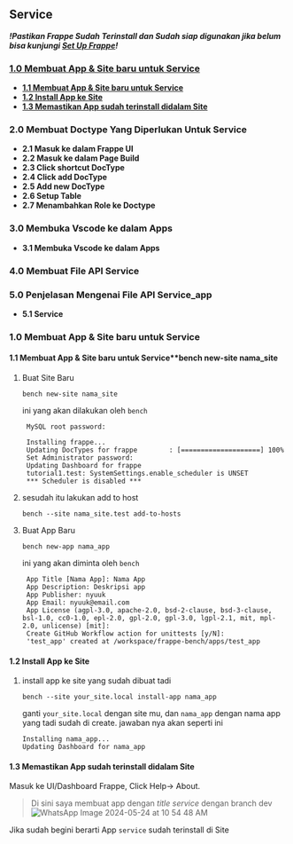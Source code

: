 ## Service
***!Pastikan Frappe Sudah Terinstall dan Sudah siap digunakan jika belum bisa kunjungi [Set Up Frappe](https://github.com/KenkenOC/FOR-SOUNDBOX/tree/main/Set%20Up%20Frappe)!***

### [1.0 Membuat App & Site baru untuk Service](#10-Membuat-App-&-Site-Baru-Untuk-Service)
- [**1.1 Membuat App & Site baru untuk Service**](#11-Membuat-App-&-Site-Baru-Untuk-Service)
- [**1.2 Install App ke Site**](#12-Install-App-ke-Site)
- [**1.3 Memastikan App sudah terinstall didalam Site**](#13-Memastikan-App-sudah-terinstall-didalam-Site)


### 2.0 Membuat Doctype Yang Diperlukan Untuk Service 
- **2.1 Masuk ke dalam Frappe UI**
- **2.2 Masuk ke dalam Page Build**
- **2.3 Click shortcut DocType**
- **2.4 Click add DocType**
- **2.5 Add new DocType**
- **2.6 Setup Table**
- **2.7 Menambahkan Role ke Doctype**

### 3.0 Membuka Vscode ke dalam Apps
- **3.1 Membuka Vscode ke dalam Apps**

### 4.0 Membuat File API Service

### 5.0 Penjelasan Mengenai File API Service_app 
- **5.1 Service**


### 1.0 Membuat App & Site baru untuk Service
#### 1.1 Membuat App & Site baru untuk Service**bench new-site nama_site 
    
1. Buat Site Baru

       bench new-site nama_site
   

    ini yang akan dilakukan oleh `bench`

        MySQL root password: 
        
        Installing frappe...
        Updating DocTypes for frappe        : [====================] 100%
        Set Administrator password: 
        Updating Dashboard for frappe
        tutorial1.test: SystemSettings.enable_scheduler is UNSET
        *** Scheduler is disabled ***
   
2. sesudah itu lakukan add to host 

       bench --site nama_site.test add-to-hosts

3. Buat App Baru 

       bench new-app nama_app

   ini yang akan diminta oleh `bench`
    
        App Title [Nama App]: Nama App
        App Description: Deskripsi app
        App Publisher: nyuuk
        App Email: nyuuk@email.com
        App License (agpl-3.0, apache-2.0, bsd-2-clause, bsd-3-clause, bsl-1.0, cc0-1.0, epl-2.0, gpl-2.0, gpl-3.0, lgpl-2.1, mit, mpl-2.0, unlicense) [mit]:
        Create GitHub Workflow action for unittests [y/N]:
        'test_app' created at /workspace/frappe-bench/apps/test_app


#### 1.2 Install App ke Site

1. install app ke site yang sudah dibuat tadi

       bench --site your_site.local install-app nama_app
   
   ganti `your_site.local` dengan site mu, dan `nama_app` dengan nama app yang tadi sudah di create. jawaban nya akan seperti ini

       Installing nama_app...
       Updating Dashboard for nama_app
   
#### 1.3 Memastikan App sudah terinstall didalam Site

Masuk ke UI/Dashboard Frappe, Click Help-> About.
> Di sini saya membuat app dengan *title service* dengan branch dev
![WhatsApp Image 2024-05-24 at 10 54 48 AM](https://github.com/KenkenOC/FOR-SOUNDBOX/assets/161264420/063e3efd-3ad9-4573-a86e-56d4fb7d1f43)

Jika sudah begini berarti App `service` sudah terinstall di Site 


